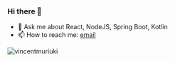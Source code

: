 ### Hi there 👋

<!--
**vincentmuriuki/vincentmuriuki** is a ✨ _special_ ✨ repository because its `README.md` (this file) appears on your GitHub profile.

Here are some ideas to get you started:

- 🔭 I’m currently working on a Job Board platform & Ride API.
- 🌱 I’m currently learning Material UI
- 💬 Ask me about React and NodeJS, Koajs (Js and Ts)
- 📫 How to reach me: vincentmuriuki42@gmail.com
- ⚡ Fun fact: A pro tabe tennis player
-->
- 💬 Ask me about React, NodeJS, Spring Boot, Kotlin
- 📫 How to reach me: [email](mailto:vincentmuriuki42@gmail.com)

<p align="left"> <img src="https://github-readme-stats.vercel.app/api?username=vincentmuriuki&show_icons=true" alt="vincentmuriuki" /></p>
